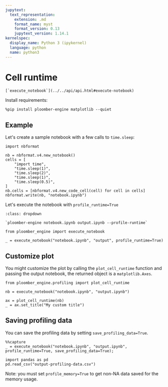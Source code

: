```yaml
---
jupytext:
  text_representation:
    extension: .md
    format_name: myst
    format_version: 0.13
    jupytext_version: 1.14.1
kernelspec:
  display_name: Python 3 (ipykernel)
  language: python
  name: python3
---
```


# Cell runtime

```{versionadded} 0.0.18
[`execute_notebook`](../../api/api.html#execute-notebook)
```

Install requirements:

```{code-cell} ipython3
%pip install ploomber-engine matplotlib --quiet
```

## Example

Let's create a sample notebook with a few calls to `time.sleep`:

```{code-cell} ipython3
import nbformat

nb = nbformat.v4.new_notebook()
cells = [
    "import time",
    "time.sleep(1)",
    "time.sleep(2)",
    "time.sleep(1)",
    "time.sleep(0.5)",
]
nb.cells = [nbformat.v4.new_code_cell(cell) for cell in cells]
nbformat.write(nb, "notebook.ipynb")
```

Let's execute the notebook with `profile_runtime=True`

```{admonition} Command-line equivalent
:class: dropdown

`ploomber-engine notebook.ipynb output.ipynb --profile-runtime`
```

```{code-cell} ipython3
from ploomber_engine import execute_notebook

_ = execute_notebook("notebook.ipynb", "output", profile_runtime=True)
```

## Customize plot

You might customize the plot by calling the `plot_cell_runtime` function and passing the output notebook, the returned object is a `matplotlib.Axes`.

```{code-cell} ipython3
from ploomber_engine.profiling import plot_cell_runtime

nb = execute_notebook("notebook.ipynb", "output.ipynb")
```

```{code-cell} ipython3
ax = plot_cell_runtime(nb)
_ = ax.set_title("My custom title")
```

## Saving profiling data

You can save the profiling data by setting `save_profiling_data=True`.

```{code-cell} ipython3
%%capture
_ = execute_notebook("notebook.ipynb", "output.ipynb", profile_runtime=True, save_profiling_data=True);
```

```{code-cell} ipython3
import pandas as pd
pd.read_csv("output-profiling-data.csv")
```

Note: you must set `profile_memory=True` to get non-NA data saved for the memory usage.
